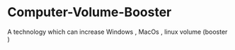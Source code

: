 # Computer-Volume-Booster
A technology which can increase Windows , MacOs , linux volume (booster )
